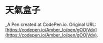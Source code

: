 # 天氣盒子
 _A Pen created at CodePen.io. Original URL: [https://codepen.io/Amber_lo/pen/gOOjVdv](https://codepen.io/Amber_lo/pen/gOOjVdv).

 